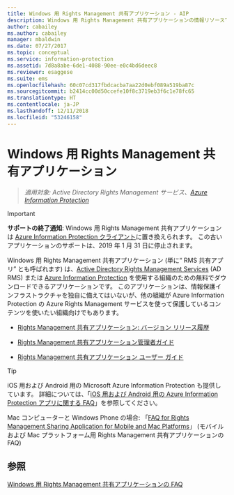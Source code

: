 ```yaml
---
title: Windows 用 Rights Management 共有アプリケーション - AIP
description: Windows 用 Rights Management 共有アプリケーションの情報リソースです。 これは無償でダウンロード可能なアプリケーションであり、Active Directory Rights Management サービス (AD RMS) または Azure Information Protection を使用している組織、および独自の情報保護インフラストラクチャを持たないが、Azure Information Protection を使用する他の組織が保護したコンテンツを使用したい組織を対象とするアプリケーションです。
author: cabailey
ms.author: cabailey
manager: mbaldwin
ms.date: 07/27/2017
ms.topic: conceptual
ms.service: information-protection
ms.assetid: 7d8a8abe-6de1-4088-90ee-e0c4bd6deec8
ms.reviewer: esaggese
ms.suite: ems
ms.openlocfilehash: 60c07cd317fbdcacba7aa22d0ebf089a519ba87c
ms.sourcegitcommit: b2414cc00d50ccefe10f8c3719eb3f6c1e78fc65
ms.translationtype: HT
ms.contentlocale: ja-JP
ms.lasthandoff: 12/11/2018
ms.locfileid: "53246158"
---
```

# <a name="rights-management-sharing-application-for-windows"></a>Windows 用 Rights Management 共有アプリケーション

>*適用対象: Active Directory Rights Management サービス、[Azure Information Protection](https://azure.microsoft.com/pricing/details/information-protection)*

> [!IMPORTANT]
> **サポートの終了通知**: Windows 用 Rights Management 共有アプリケーションは [Azure Information Protection クライアント](aip-client.md)に置き換えられます。 この古いアプリケーションのサポートは、2019 年 1 月 31 日に停止されます。 


Windows 用 Rights Management 共有アプリケーション (単に“ RMS 共有アプリ” とも呼ばれます) は、[Active Directory Rights Management Services](https://technet.microsoft.com/library/cc772403.aspx) (AD RMS) または [Azure Information Protection](../what-is-information-protection.md) を使用する組織のための無料でダウンロードできるアプリケーションです。 このアプリケーションは、情報保護インフラストラクチャを独自に備えてはいないが、他の組織が Azure Information Protection の Azure Rights Management サービスを使って保護しているコンテンツを使いたい組織向けでもあります。

-   [Rights Management 共有アプリケーション: バージョン リリース履歴](sharing-app-version-release-history.md)

-   [Rights Management 共有アプリケーション管理者ガイド](sharing-app-admin-guide.md)

-   [Rights Management 共有アプリケーション ユーザー ガイド](sharing-app-user-guide.md)

> [!TIP]
> iOS 用および Android 用の Microsoft Azure Information Protection も提供しています。 詳細については、「[iOS 用および Android 用の Azure Information Protection アプリに関する FAQ](mobile-app-faq.md )」を参照してください。
> 
> Mac コンピューターと Windows Phone の場合: 「[FAQ for Rights Management Sharing Application for Mobile and Mac Platforms](https://technet.microsoft.com/dn451248)」 (モバイルおよび Mac プラットフォーム用 Rights Management 共有アプリケーションの FAQ)

## <a name="see-also"></a>参照
[Windows 用 Rights Management 共有アプリケーションの FAQ](https://technet.microsoft.com/dn467883)

